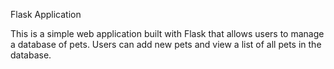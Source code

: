 Flask Application

This is a simple web application built with Flask that allows users to manage a database of pets. Users can add new pets and view a list of all pets in the database. 
